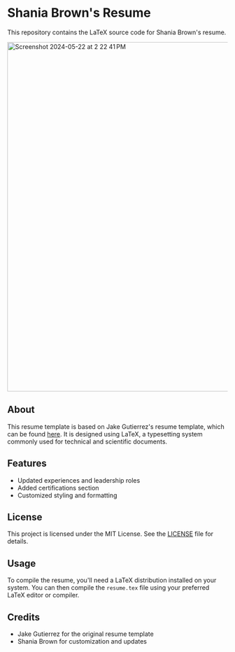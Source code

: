 # Shania Brown's Resume

This repository contains the LaTeX source code for Shania Brown's resume.

<img width="799" alt="Screenshot 2024-05-22 at 2 22 41 PM" src="https://github.com/ShaniaB417/Shania-s-Resume/assets/107355668/bcaf2bec-58bd-4aad-a200-936da5e7f98e">


## About

This resume template is based on Jake Gutierrez's resume template, which can be found [here](https://github.com/jakegut/resume). It is designed using LaTeX, a typesetting system commonly used for technical and scientific documents.

## Features

- Updated experiences and leadership roles
- Added certifications section
- Customized styling and formatting

## License

This project is licensed under the MIT License. See the [LICENSE](LICENSE) file for details.

## Usage

To compile the resume, you'll need a LaTeX distribution installed on your system. You can then compile the `resume.tex` file using your preferred LaTeX editor or compiler.

## Credits

- Jake Gutierrez for the original resume template
- Shania Brown for customization and updates

